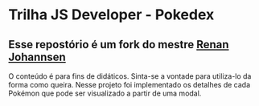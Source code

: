 # Trilha JS Developer - Pokedex

## Esse repostório é um fork do mestre [Renan Johannsen](https://github.com/RenanJPaula)

O conteúdo é para fins de didáticos. Sinta-se a vontade para utiliza-lo da forma como queira.
Nesse projeto foi implementado os detalhes de cada Pokémon que pode ser visualizado a partir de uma modal.
